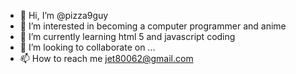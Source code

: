 - 👋 Hi, I’m @pizza9guy
- 👀 I’m interested in becoming a computer programmer and anime
- 🌱 I’m currently learning html 5 and javascript coding
- 💞️ I’m looking to collaborate on ...
- 📫 How to reach me jet80062@gmail.com  

<!---
pizza9guy/pizza9guy is a ✨ special ✨ repository because its `README.md` (this file) appears on your GitHub profile.
You can click the Preview link to take a look at your changes.
--->
